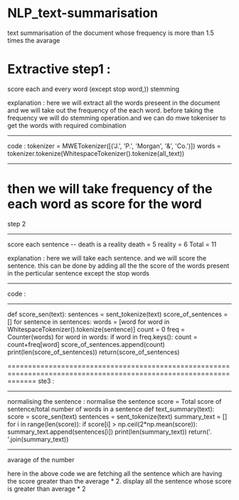 # NLP_text-summarisation
text summarisation of the document whose frequency is more than 1.5 times the avarage


Extractive
step1 :
====================================================================================================================
score each and every word (except stop word,))
stemming

explanation : here we will extract all the words preseent in the document and we will take out the frequency of the each word.
before taking the frequency we will do stemming operation.and we can do mwe tokeniser to get the words with required combination

********************************************************************************************************************
code :
tokenizer = MWETokenizer([('J.', 'P.', 'Morgan', '&', 'Co.')])
words = tokenizer.tokenize(WhitespaceTokenizer().tokenize(all_text))

********************************************************************************************************************
then we will take frequency of the each word as score for the word
====================================================================================================================
step 2
*******************************************************************************************************************
score each sentence -- death is a reality death = 5 reality = 6 Total = 11

explanation :
here we will take each sentence. and we will score the sentence. this can be done by adding all the the score of the words present in  the perticular sentence except the stop words
********************************************************************************************************************
code :
********************************************************************************************************************
def score_sen(text):
    sentences = sent_tokenize(text)
    score_of_sentences = []
    for sentence in sentences:
        words = [word for word in WhitespaceTokenizer().tokenize(sentence)]
        count = 0
        freq = Counter(words)
        for word in words:
            if word in freq.keys():
                count = count+freq[word]
        score_of_sentences.append(count)
    print(len(score_of_sentences))
    return(score_of_sentences)
   
===================================================================================================================
ste3 :
*******************************************************************************************************************
normalising the sentence : normalise the sentence score =  Total score of sentence/total number of words in a sentence
def text_summary(text):
    score = score_sen(text)
    sentences = sent_tokenize(text)
    summary_text = []
    for i in range(len(score)):
        if score[i] > np.ceil(2*np.mean(score)):
            summary_text.append(sentences[i])
    print(len(summary_text))
    return('. '.join(summary_text))
*********************************************************************************************************************
avarage of the number

here in the above code we are fetching all the sentence which are having the score greater than the average * 2. 
display all the sentence whose score is greater than average * 2
